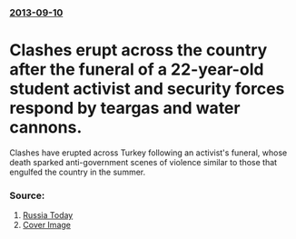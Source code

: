 ### [2013-09-10](/news/2013/09/10/index.md)

# Clashes erupt across the country after the funeral of a 22-year-old student activist and security forces respond by teargas and water cannons. 

Clashes have erupted across Turkey following an activist&#039;s funeral, whose death sparked anti-government scenes of violence similar to those that engulfed the country in the summer.


### Source:

1. [Russia Today](http://rt.com/news/turkey-protest-clashes-death-685/)
1. [Cover Image](https://img.rt.com/files/news/20/64/d0/00/turkey-protest-clashes-death.si.jpg)
